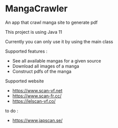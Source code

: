 # MangaCrawler
An app that crawl manga site to generate pdf

This project is using Java 11

Currently you can only use it by using the main class

Supported features :
* See all available mangas for a given source
* Download all images of a manga
* Construct pdfs of the manga


Supported website 
* https://www.scan-vf.net
* https://www.scan-fr.cc/
* https://lelscan-vf.co/

to do :
* https://www.japscan.se/
